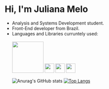 <h1>Hi, I'm Juliana Melo</h1>
<ul>
  <li>Analysis and Systems Development student.</li>
  <li>Front-End developer from Brazil.</li>
  <li>Languages ​​and Libraries curruntely used:</li>
  <br>
  <img src="https://camo.githubusercontent.com/b430f12ce9355be8c36aecb45e5d77311d156b88b35e4a180df1eac8952e1c3c/68747470733a2f2f696d672e736869656c64732e696f2f62616467652f6a6176617363726970742d2532334637444631452e7376673f267374796c653d666f722d7468652d6261646765266c6f676f3d6a617661736372697074266c6f676f436f6c6f723d626c61636b" width="100" />
  <img src="https://github.com/meloalves/meloalves/assets/118017932/42dd91bb-a25a-4d92-8608-c2720e22be54" width="30" />
  <img src="https://github.com/meloalves/meloalves/assets/118017932/9a302185-f8b3-48b5-b407-ad65f6d8512f" width="30" />
  <img src="https://github.com/meloalves/meloalves/assets/118017932/e34b86fe-4621-4d13-a2c6-43da8ceb8cd6" width="30" />
  
![Anurag's GitHub stats](https://github-readme-stats.vercel.app/api?username=meloalves&show_icons=true&theme=tokyonight)
[![Top Langs](https://github-readme-stats.vercel.app/api/top-langs/?username=meloalves&layout=compact&theme=tokyonight)](https://github.com/anuraghazra/github-readme-stats)



</ul>

